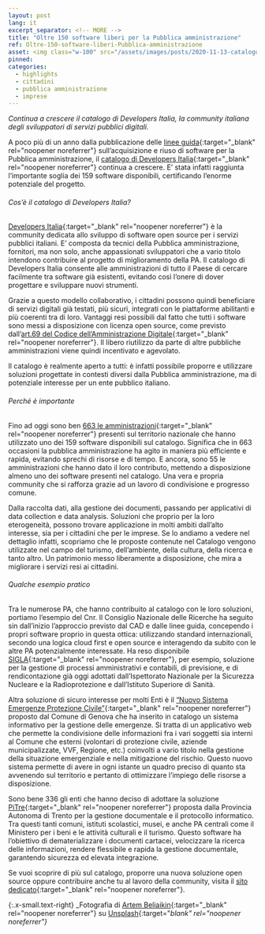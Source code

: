 ```yaml
---
layout: post
lang: it
excerpt_separator: <!-- MORE -->
title: "Oltre 150 software liberi per la Pubblica amministrazione"
ref: Oltre-150-software-liberi-Pubblica-amministrazione
asset: <img class="w-100" src="/assets/images/posts/2020-11-13-catalogo-dev-150.jpg" alt="Catalogo developers 150 software liberi"/>
pinned:
categories:
  - highlights
  - cittadini
  - pubblica amministrazione
  - imprese
---
```


_Continua a crescere il catalogo di Developers Italia, la community italiana degli sviluppatori di servizi pubblici digitali._

<!-- MORE -->


A poco più di un anno dalla pubblicazione delle [linee guida](https://docs.italia.it/italia/developers-italia/lg-acquisizione-e-riuso-software-per-pa-docs/it/stabile/index.html){:target="_blank" rel="noopener noreferrer"} sull’acquisizione e riuso di software per la Pubblica amministrazione, il [catalogo di Developers Italia](https://developers.italia.it/it/software){:target="_blank" rel="noopener noreferrer"} continua a crescere. E’ stata infatti raggiunta l’importante soglia dei 159 software disponibili, certificando l’enorme potenziale del progetto.

###### Cos’è il catalogo di Developers Italia?

[Developers Italia](https://developers.italia.it/){:target="_blank" rel="noopener noreferrer"}  è la community dedicata allo sviluppo di software open source per i servizi pubblici italiani. E’ composta da tecnici della Pubblica amministrazione, fornitori, ma non solo, anche appassionati sviluppatori che a vario titolo intendono contribuire al progetto di miglioramento della PA. Il catalogo di Developers Italia consente alle amministrazioni di tutto il Paese di cercare facilmente tra software già esistenti, evitando così l’onere di dover progettare e sviluppare nuovi strumenti. 

Grazie a questo modello collaborativo, i cittadini possono quindi beneficiare di servizi digitali già testati, più sicuri, integrati con le piattaforme abilitanti e più coerenti tra di loro. Vantaggi resi possibili dal fatto che tutti i software sono messi a disposizione con licenza open source, come previsto dall’[art.69 del Codice dell’Amministrazione Digitale](https://docs.italia.it/italia/piano-triennale-ict/codice-amministrazione-digitale-docs/it/v2017-12-13/_rst/capo6_art69.html#){:target="_blank" rel="noopener noreferrer"}. Il libero riutilizzo da parte di altre pubbliche amministrazioni viene quindi incentivato e agevolato. 

Il catalogo è realmente aperto a tutti: è infatti possibile proporre e utilizzare soluzioni progettate in contesti diversi dalla Pubblica amministrazione, ma di potenziale interesse per un ente pubblico italiano.

###### Perché è importante

Fino ad oggi sono ben [663 le amministrazioni](https://developers.italia.it/it/dashboard){:target="_blank" rel="noopener noreferrer"} presenti sul territorio nazionale che hanno utilizzato uno dei 159 software disponibili sul catalogo. Significa che in 663 occasioni la pubblica amministrazione ha agito in maniera più efficiente e rapida, evitando sprechi di risorse e di tempo. E ancora, sono 55 le amministrazioni che hanno dato il loro contributo, mettendo a disposizione almeno uno dei software presenti nel catalogo. Una vera e propria community che si rafforza grazie ad un lavoro di condivisione e progresso comune. 

Dalla raccolta dati, alla gestione dei documenti, passando per applicativi di data collection e data analysis. Soluzioni che proprio per la loro eterogeneità, possono trovare applicazione in molti ambiti dall’alto interesse, sia per i cittadini che per le imprese. Se lo andiamo a vedere nel dettaglio infatti, scopriamo che le proposte contenute nel Catalogo vengono utilizzate nel campo del turismo, dell’ambiente, della cultura, della ricerca e tanto altro. Un patrimonio messo liberamente a disposizione, che mira a migliorare i servizi resi ai cittadini. 

###### Qualche esempio pratico

Tra le numerose PA, che hanno contribuito al catalogo con le loro soluzioni, portiamo l’esempio del Cnr. Il Consiglio Nazionale delle Ricerche ha seguito sin dall’inizio l’approccio previsto dal CAD e dalle linee guida, concependo i propri software proprio in questa ottica: utilizzando standard internazionali, secondo una logica cloud first e open source e interagendo da subito con le altre PA potenzialmente interessate. Ha reso disponibile [SIGLA](https://developers.italia.it/it/software/cnr-consiglionazionaledellericerche-sigla-main){:target="_blank" rel="noopener noreferrer"}, per esempio, soluzione per la gestione di processi amministrativi e contabili, di previsione, e di rendicontazione già oggi adottati dall’Ispettorato Nazionale per la Sicurezza Nucleare e la Radioprotezione e dall’Istituto Superiore di Sanità. 

Altra soluzione di sicuro interesse per molti Enti è il [“Nuovo Sistema Emergenze Protezione Civile”](https://developers.italia.it/it/software/c_d969-comunedigenova-emergenze-pcge){:target="_blank" rel="noopener noreferrer"} proposto dal Comune di Genova che ha inserito in catalogo un sistema informativo per la gestione delle emergenze. Si tratta di un applicativo web che permette la condivisione delle informazioni fra i vari soggetti sia interni al Comune che esterni (volontari di protezione civile, aziende municipalizzate, VVF, Regione, etc.) coinvolti a vario titolo nella gestione della situazione emergenziale e nella mitigazione del rischio. Questo nuovo sistema permette di avere in ogni istante un quadro preciso di quanto sta avvenendo sul territorio e pertanto di ottimizzare l’impiego delle risorse a disposizione. 

Sono bene 336 gli enti che hanno deciso di adottare la soluzione [PiTre](https://developers.italia.it/it/software/p_tn-provinciaautonomatrento-pitre){:target="_blank" rel="noopener noreferrer"} proposta dalla Provincia Autonoma di Trento per la gestione documentale e il protocollo informatico. Tra questi tanti comuni, istituti scolastici, musei, e anche PA centrali come il Ministero per i beni e le attività culturali e il turismo. Questo software ha l’obiettivo di dematerializzare i documenti cartacei, velocizzare la ricerca delle informazioni, rendere flessibile e rapida la gestione documentale, garantendo sicurezza ed elevata integrazione.

Se vuoi scoprire di più sul catalogo, proporre una nuova soluzione open source oppure contribuire anche tu al lavoro della community, visita il [sito dedicato](https://developers.italia.it/it/come-partecipo){:target="_blank" rel="noopener noreferrer"}.

{:.x-small.text-right}
_Fotografia di [Artem Beliaikin](https://unsplash.com/@belart84){:target="_blank" rel="noopener noreferrer"} su [Unsplash](https://unsplash.com/photos/N35J0N8ZglQ){:target="_blank" rel="noopener noreferrer"}_
